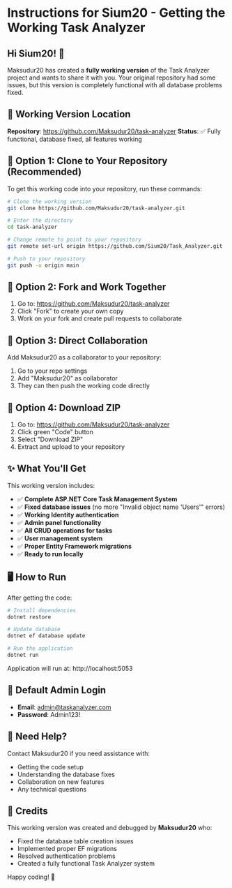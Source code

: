 # Instructions for Sium20 - Getting the Working Task Analyzer

## Hi Sium20! 👋

Maksudur20 has created a **fully working version** of the Task Analyzer project and wants to share it with you. Your original repository had some issues, but this version is completely functional with all database problems fixed.

## 🎯 Working Version Location
**Repository**: https://github.com/Maksudur20/task-analyzer
**Status**: ✅ Fully functional, database fixed, all features working

## 🚀 Option 1: Clone to Your Repository (Recommended)

To get this working code into your repository, run these commands:

```bash
# Clone the working version
git clone https://github.com/Maksudur20/task-analyzer.git

# Enter the directory
cd task-analyzer

# Change remote to point to your repository
git remote set-url origin https://github.com/Sium20/Task_Analyzer.git

# Push to your repository
git push -u origin main
```

## 🔄 Option 2: Fork and Work Together

1. Go to: https://github.com/Maksudur20/task-analyzer
2. Click "Fork" to create your own copy
3. Work on your fork and create pull requests to collaborate

## 👥 Option 3: Direct Collaboration

Add Maksudur20 as a collaborator to your repository:
1. Go to your repo settings
2. Add "Maksudur20" as collaborator
3. They can then push the working code directly

## 🎁 Option 4: Download ZIP

1. Go to: https://github.com/Maksudur20/task-analyzer
2. Click green "Code" button
3. Select "Download ZIP"
4. Extract and upload to your repository

## ✨ What You'll Get

This working version includes:
- ✅ **Complete ASP.NET Core Task Management System**
- ✅ **Fixed database issues** (no more "Invalid object name 'Users'" errors)
- ✅ **Working Identity authentication**
- ✅ **Admin panel functionality**
- ✅ **All CRUD operations for tasks**
- ✅ **User management system**
- ✅ **Proper Entity Framework migrations**
- ✅ **Ready to run locally**

## 🖥️ How to Run

After getting the code:

```bash
# Install dependencies
dotnet restore

# Update database
dotnet ef database update

# Run the application
dotnet run
```

Application will run at: http://localhost:5053

## 📧 Default Admin Login
- **Email**: admin@taskanalyzer.com
- **Password**: Admin123!

## 🤝 Need Help?

Contact Maksudur20 if you need assistance with:
- Getting the code setup
- Understanding the database fixes
- Collaboration on new features
- Any technical questions

## 🎊 Credits

This working version was created and debugged by **Maksudur20** who:
- Fixed the database table creation issues
- Implemented proper EF migrations
- Resolved authentication problems
- Created a fully functional Task Analyzer system

Happy coding! 🚀
